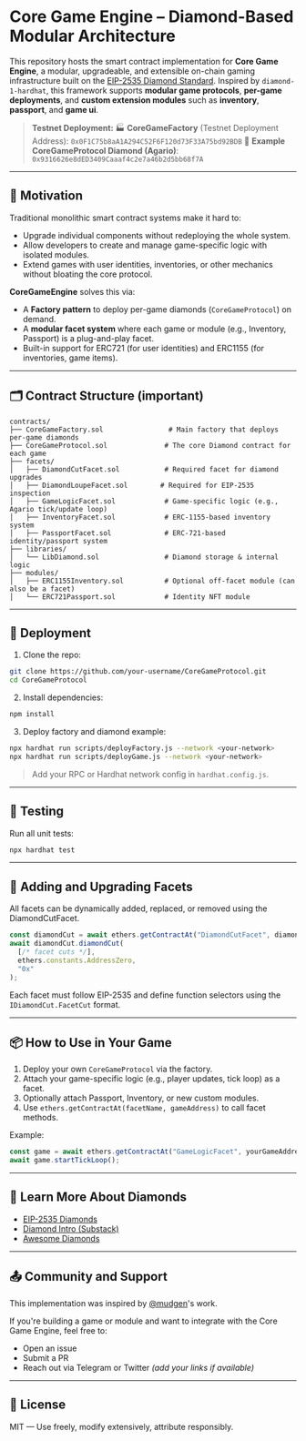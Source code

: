 # Core Game Engine – Diamond-Based Modular Architecture

This repository hosts the smart contract implementation for **Core Game Engine**, a modular, upgradeable, and extensible on-chain gaming infrastructure built on the [EIP-2535 Diamond Standard](https://eips.ethereum.org/EIPS/eip-2535). Inspired by `diamond-1-hardhat`, this framework supports **modular game protocols**, **per-game deployments**, and **custom extension modules** such as **inventory**, **passport**, and **game ui**.

> **Testnet Deployment:**
> 🏭 **CoreGameFactory** (Testnet Deployment Address): `0x0F1C75b8aA1A294C52F6F120d73F33A75bd92BDB`
> 💠 **Example CoreGameProtocol Diamond (Agario)**: `0x9316626e8dED3409Caaaf4c2e7a46b2d5bb68f7A`


---

## 🧱 Motivation

Traditional monolithic smart contract systems make it hard to:

- Upgrade individual components without redeploying the whole system.
- Allow developers to create and manage game-specific logic with isolated modules.
- Extend games with user identities, inventories, or other mechanics without bloating the core protocol.

**CoreGameEngine** solves this via:

- A **Factory pattern** to deploy per-game diamonds (`CoreGameProtocol`) on demand.
- A **modular facet system** where each game or module (e.g., Inventory, Passport) is a plug-and-play facet.
- Built-in support for ERC721 (for user identities) and ERC1155 (for inventories, game items).

---

## 🗂️ Contract Structure (important)

```
contracts/
├── CoreGameFactory.sol                # Main factory that deploys per-game diamonds
├── CoreGameProtocol.sol              # The core Diamond contract for each game
├── facets/
│   ├── DiamondCutFacet.sol           # Required facet for diamond upgrades
│   ├── DiamondLoupeFacet.sol        # Required for EIP-2535 inspection
│   ├── GameLogicFacet.sol            # Game-specific logic (e.g., Agario tick/update loop)
│   ├── InventoryFacet.sol            # ERC-1155-based inventory system
│   ├── PassportFacet.sol             # ERC-721-based identity/passport system
├── libraries/
│   └── LibDiamond.sol                # Diamond storage & internal logic
├── modules/
│   ├── ERC1155Inventory.sol          # Optional off-facet module (can also be a facet)
│   └── ERC721Passport.sol            # Identity NFT module
```

---

## 🚀 Deployment

1. Clone the repo:
```bash
git clone https://github.com/your-username/CoreGameProtocol.git
cd CoreGameProtocol
```

2. Install dependencies:
```bash
npm install
```

3. Deploy factory and diamond example:
```bash
npx hardhat run scripts/deployFactory.js --network <your-network>
npx hardhat run scripts/deployGame.js --network <your-network>
```

> Add your RPC or Hardhat network config in `hardhat.config.js`.

---

## 🧪 Testing

Run all unit tests:

```bash
npx hardhat test
```

---

## 🧩 Adding and Upgrading Facets

All facets can be dynamically added, replaced, or removed using the DiamondCutFacet.

```js
const diamondCut = await ethers.getContractAt("DiamondCutFacet", diamondAddress);
await diamondCut.diamondCut(
  [/* facet cuts */],
  ethers.constants.AddressZero,
  "0x"
);
```

Each facet must follow EIP-2535 and define function selectors using the `IDiamondCut.FacetCut` format.

---

## 📦 How to Use in Your Game

1. Deploy your own `CoreGameProtocol` via the factory.
2. Attach your game-specific logic (e.g., player updates, tick loop) as a facet.
3. Optionally attach Passport, Inventory, or new custom modules.
4. Use `ethers.getContractAt(facetName, gameAddress)` to call facet methods.

Example:
```js
const game = await ethers.getContractAt("GameLogicFacet", yourGameAddress);
await game.startTickLoop();
```

---

## 📘 Learn More About Diamonds

- [EIP-2535 Diamonds](https://eips.ethereum.org/EIPS/eip-2535)
- [Diamond Intro (Substack)](https://eip2535diamonds.substack.com/p/introduction-to-the-diamond-standard)
- [Awesome Diamonds](https://github.com/mudgen/awesome-diamonds)

---

## 📤 Community and Support

This implementation was inspired by [@mudgen](https://twitter.com/mudgen)'s work.

If you're building a game or module and want to integrate with the Core Game Engine, feel free to:

- Open an issue
- Submit a PR
- Reach out via Telegram or Twitter *(add your links if available)*

---

## 🪪 License

MIT — Use freely, modify extensively, attribute responsibly.
